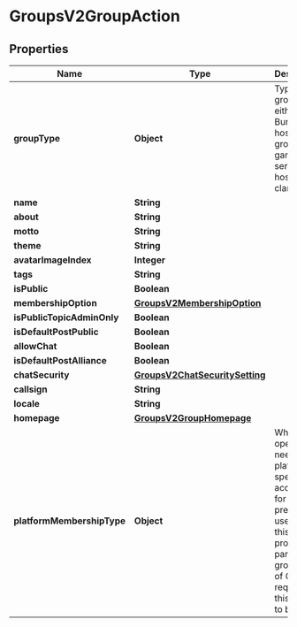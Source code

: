
# GroupsV2GroupAction

## Properties
Name | Type | Description | Notes
------------ | ------------- | ------------- | -------------
**groupType** | **Object** | Type of group, either Bungie.net hosted group, or a game services hosted clan. |  [optional]
**name** | **String** |  |  [optional]
**about** | **String** |  |  [optional]
**motto** | **String** |  |  [optional]
**theme** | **String** |  |  [optional]
**avatarImageIndex** | **Integer** |  |  [optional]
**tags** | **String** |  |  [optional]
**isPublic** | **Boolean** |  |  [optional]
**membershipOption** | [**GroupsV2MembershipOption**](GroupsV2MembershipOption.md) |  |  [optional]
**isPublicTopicAdminOnly** | **Boolean** |  |  [optional]
**isDefaultPostPublic** | **Boolean** |  |  [optional]
**allowChat** | **Boolean** |  |  [optional]
**isDefaultPostAlliance** | **Boolean** |  |  [optional]
**chatSecurity** | [**GroupsV2ChatSecuritySetting**](GroupsV2ChatSecuritySetting.md) |  |  [optional]
**callsign** | **String** |  |  [optional]
**locale** | **String** |  |  [optional]
**homepage** | [**GroupsV2GroupHomepage**](GroupsV2GroupHomepage.md) |  |  [optional]
**platformMembershipType** | **Object** | When operation needs a platform specific account ID for the present user, use this property. In particular, groupType of Clan requires this value to be set. |  [optional]



